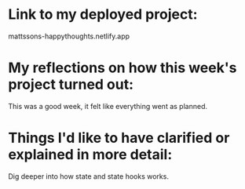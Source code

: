 # Link to my deployed project:

mattssons-happythoughts.netlify.app

# My reflections on how this week's project turned out:

This was a good week, it felt like everything went as planned.

# Things I'd like to have clarified or explained in more detail:

Dig deeper into how state and state hooks works.
